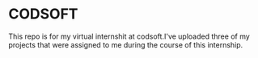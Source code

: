 # CODSOFT
This repo is for my virtual internshit at codsoft.I've uploaded three of my projects that were assigned to me during the course of this internship.
